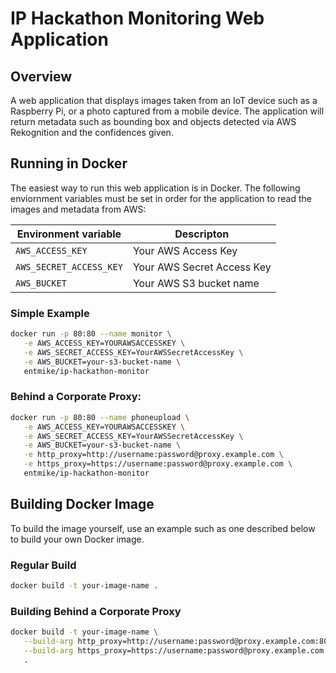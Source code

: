 # IP Hackathon Monitoring Web Application

## Overview

A web application that displays images taken from an IoT device such as a Raspberry Pi, or a photo captured from a mobile device. The application will return metadata such as bounding box and objects detected via AWS Rekognition and the confidences given.

## Running in Docker

The easiest way to run this web application is in Docker. The following enviornment variables must be set in order for the application to read the images and metadata from AWS:

| Environment variable    | Descripton                 |
| ----------------------- | -------------------------- |
| `AWS_ACCESS_KEY`        | Your AWS Access Key        |
| `AWS_SECRET_ACCESS_KEY` | Your AWS Secret Access Key |
| `AWS_BUCKET`            | Your AWS S3 bucket name    |

### Simple Example

```bash
docker run -p 80:80 --name monitor \
   -e AWS_ACCESS_KEY=YOURAWSACCESSKEY \
   -e AWS_SECRET_ACCESS_KEY=YourAWSSecretAccessKey \
   -e AWS_BUCKET=your-s3-bucket-name \
   entmike/ip-hackathon-monitor
```

### Behind a Corporate Proxy:

```bash
docker run -p 80:80 --name phoneupload \
   -e AWS_ACCESS_KEY=YOURAWSACCESSKEY \
   -e AWS_SECRET_ACCESS_KEY=YourAWSSecretAccessKey \
   -e AWS_BUCKET=your-s3-bucket-name \
   -e http_proxy=http://username:password@proxy.example.com \
   -e https_proxy=https://username:password@proxy.example.com \
   entmike/ip-hackathon-monitor
```

## Building Docker Image

To build the image yourself, use an example such as one described below to build your own Docker image.

### Regular Build

```bash
docker build -t your-image-name .
```

### Building Behind a Corporate Proxy

```bash
docker build -t your-image-name \
   --build-arg http_proxy=http://username:password@proxy.example.com:8080 \
   --build-arg https_proxy=https://username:password@proxy.example.com:8080 \
   .
```
